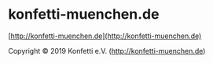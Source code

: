 # konfetti-muenchen.de

[http://konfetti-muenchen.de](http://konfetti-muenchen.de)

Copyright © 2019 Konfetti e.V. (http://konfetti-muenchen.de)
